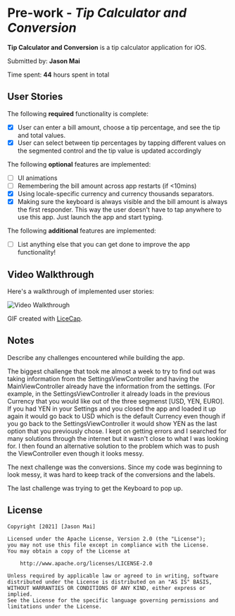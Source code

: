 # Pre-work - *Tip Calculator and Conversion*

**Tip Calculator and Conversion** is a tip calculator application for iOS.

Submitted by: **Jason Mai**

Time spent: **44** hours spent in total

## User Stories

The following **required** functionality is complete:

* [X] User can enter a bill amount, choose a tip percentage, and see the tip and total values.
* [X] User can select between tip percentages by tapping different values on the segmented control and the tip value is updated accordingly

The following **optional** features are implemented:

* [ ] UI animations
* [ ] Remembering the bill amount across app restarts (if <10mins)
* [X] Using locale-specific currency and currency thousands separators.
* [X] Making sure the keyboard is always visible and the bill amount is always the first responder. This way the user doesn't have to tap anywhere to use this app. Just launch the app and start typing.

The following **additional** features are implemented:

- [ ] List anything else that you can get done to improve the app functionality!

## Video Walkthrough

Here's a walkthrough of implemented user stories:

<img src='http://i.imgur.com/link/to/your/gif/file.gif' title='Video Walkthrough' width='' alt='Video Walkthrough' />

GIF created with [LiceCap](http://www.cockos.com/licecap/).

## Notes

Describe any challenges encountered while building the app.

The biggest challenge that took me almost a week to try to find out was taking information from the SettingsViewController and having the MainViewController already have the information from the settings. (For example, in the SettingsViewController it already loads in the previous Currency that you would like out of the three segmenst [USD, YEN, EURO]. If you had YEN in your Settings and you closed the app and loaded it up again it would go back to USD which is the default Currency even though if you go back to the SettingsViewController it would show YEN as the last option that you previously chose. I kept on getting errors and I searched for many solutions through the internet but it wasn't close to what I was looking for. I then found an alternative solution to the problem which was to push the ViewController even though it looks messy.

The next challenge was the conversions. Since my code was beginning to look messy, it was hard to keep track of the conversions and the labels.

The last challenge was trying to get the Keyboard to pop up.

## License

    Copyright [2021] [Jason Mai]

    Licensed under the Apache License, Version 2.0 (the "License");
    you may not use this file except in compliance with the License.
    You may obtain a copy of the License at

        http://www.apache.org/licenses/LICENSE-2.0

    Unless required by applicable law or agreed to in writing, software
    distributed under the License is distributed on an "AS IS" BASIS,
    WITHOUT WARRANTIES OR CONDITIONS OF ANY KIND, either express or implied.
    See the License for the specific language governing permissions and
    limitations under the License.

